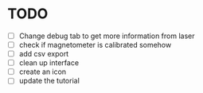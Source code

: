 # TODO

- [ ] Change debug tab to get more information from laser
- [ ] check if magnetometer is calibrated somehow
- [ ] add csv export
- [ ] clean up interface
- [ ] create an icon
- [ ] update the tutorial